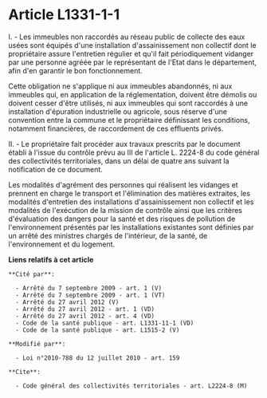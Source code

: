 # Article L1331-1-1

I. - Les immeubles non raccordés au réseau public de collecte des eaux usées sont équipés d'une installation d'assainissement
non collectif dont le propriétaire assure l'entretien régulier et qu'il fait  périodiquement vidanger par une personne agréée
par le représentant de l'Etat dans le département, afin d'en garantir le bon fonctionnement.

Cette obligation ne s'applique ni aux immeubles abandonnés, ni aux immeubles qui, en application de la réglementation,
doivent être démolis ou doivent cesser d'être utilisés, ni aux immeubles qui sont raccordés à une installation d'épuration
industrielle ou agricole, sous réserve d'une convention entre la commune et le propriétaire définissant les conditions,
notamment financières, de raccordement de ces effluents privés.

II. -  Le propriétaire fait procéder aux travaux  prescrits par le document établi à l'issue du contrôle prévu au III de
l'article L. 2224-8 du code général des  collectivités territoriales,  dans un délai de quatre ans suivant la notification de
ce document.

Les modalités d'agrément des personnes qui réalisent les vidanges et prennent en charge le transport et l'élimination des
matières extraites, les modalités d'entretien des installations d'assainissement non collectif et les modalités de
l'exécution de la mission de contrôle  ainsi que les critères d'évaluation des dangers pour la santé et des  risques de
pollution de l'environnement présentés par les installations  existantes  sont définies par un arrêté des ministres chargés
de l'intérieur, de la santé, de l'environnement et du logement.

**Liens relatifs à cet article**

	**Cité par**:

	  - Arrêté du 7 septembre 2009 - art. 1 (V)
	  - Arrêté du 7 septembre 2009 - art. 1 (VT)
	  - Arrêté du 27 avril 2012 (V)
	  - Arrêté du 27 avril 2012 - art. 1 (VD)
	  - Arrêté du 27 avril 2012 - art. 4 (VD)
	  - Code de la santé publique - art. L1331-11-1 (VD)
	  - Code de la santé publique - art. L1515-2 (V)

	**Modifié par**:

	  - Loi n°2010-788 du 12 juillet 2010 - art. 159

	**Cite**:

	  - Code général des collectivités territoriales - art. L2224-8 (M)
